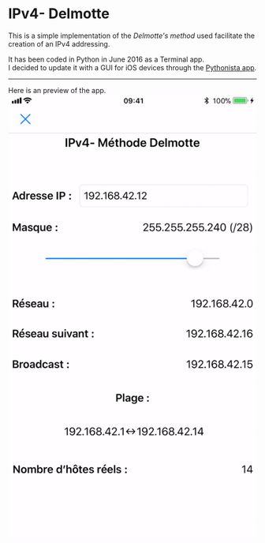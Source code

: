 # IPv4- Delmotte
This is a simple implementation of the _Delmotte's method_ used facilitate the creation of an IPv4 addressing.

It has been coded in Python in June 2016 as a Terminal app.  
I decided to update it with a GUI for iOS devices through the [Pythonista app](http://omz-software.com/pythonista/).

---
Here is an preview of the app.  
![Preview](preview/Preview.gif "Preview")

